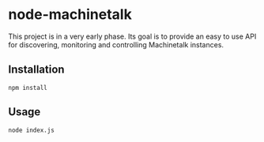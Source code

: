 # node-machinetalk

This project is in a very early phase. Its goal is to provide an easy to use API for discovering, monitoring and controlling Machinetalk instances.

## Installation

```
npm install
```

## Usage

```
node index.js
```